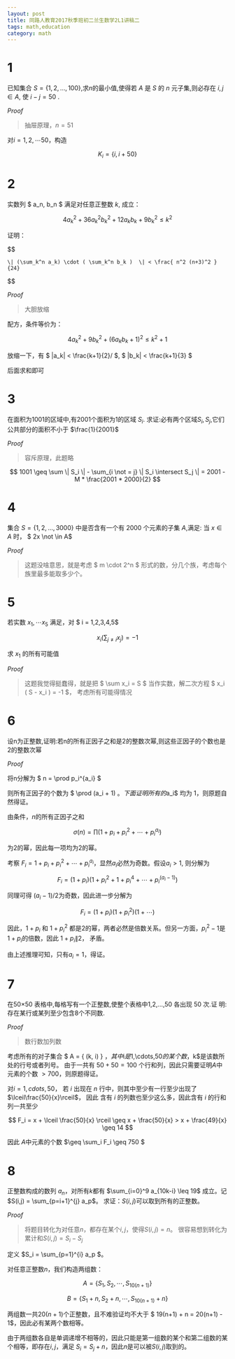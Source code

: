 ```yaml
---
layout: post
title: 同路人教育2017秋季班初二兰生数学2L1讲稿二
tags: math,education
category: math
---
```


# 1

已知集合 $S=\{1,2,…,100\}$,求$n$的最小值,使得若 $A$ 是 $S$ 的 $n$ 元子集,则必存在 $i,j \in A$,
使 $i-j=50$ .

*Proof*

> 抽屉原理，$n = 51$

对$i = 1, 2, \cdots 50$，构造

$$
    K_i = \{i, i + 50\}
$$

# 2

实数列 $ a_n, b_n $ 满足对任意正整数 $k$, 成立：

$$
    4 a_k^2 + 36 a_k^2 b_k^2 + 12 a_k b_k + 9 b_k^2 \leq k^2
$$

证明：

$$

    \| (\sum_k^n a_k) \cdot ( \sum_k^n b_k )  \| < \frac{ n^2 (n+3)^2 }{24}
$$

*Proof*

> 大胆放缩

配方，条件等价为：

$$
    4a_k^2 + 9b_k^2 + (6a_kb_k + 1)^2 \leq k^2 + 1
$$

放缩一下，有 $ \|a_k\| < \frac{k+1}{2}/ $,  $ \|b_k\| < \frac{k+1}{3} $

后面求和即可

# 3

在面积为1001的区域中,有2001个面积为1的区域 $S_i$.
求证:必有两个区域$S_i,S_j$,它们公共部分的面积不小于 $\frac{1}{2001}$

*Proof* 

> 容斥原理，此题略

$$
    1001 \geq \sum \| S_i \| - \sum_{i \not = j} \| S_i \intersect S_j \|
        = 2001 - M * \frac{2001 * 2000}{2}
$$

# 4

集合 $S=\{1,2,…,3000\}$ 中是否含有一个有 2000 个元素的子集 $A$,满足: 当 $x \in A$ 时， $ 2x \not \in A$

*Proof*

> 这题没啥意思，就是考虑 $ m \cdot 2^n $ 形式的数，分几个族，考虑每个族里最多能取多少个。

# 5

若实数 $x_1, \cdots x_5$ 满足，对 $ i = 1,2,3,4,5$ 

$$
    x_i ( \sum_{ j \not = i } x_j ) = -1
$$

求 $x_1$ 的所有可能值

*Proof*

> 这题我觉得挺蠢得，就是把 $ \sum x_i = S $ 当作实数，解二次方程 $ x_i ( S - x_i ) = -1 $， 考虑所有可能得情况

# 6

设n为正整数,证明:若n的所有正因子之和是2的整数次幂,则这些正因子的个数也是2的整数次幂

*Proof*

将n分解为 $ n = \prod p_i^{a_i} $

则所有正因子的个数为 $ \prod (a_i + 1) $。 下面证明所有的$a_i$ 均为 $1$，则原题自然得证。

由条件，$n$的所有正因子之和

$$
    \sigma(n) = \prod ( 1 + p_i + p_i^2 + \cdots + p_i^{a_i} )
$$

为$2$的幂，因此每一项均为$2$的幂。

考察 $F_i = 1 + p_i + p_i^2 + \cdots + p_i^{a_i}$，显然$a_i$必然为奇数。假设$a_i > 1$, 则分解为

$$
    F_i = (1+p_i)(1 + p_i^2 + 1 + p_i^4 + \cdots + p_i^{(a_i-1)}) 
$$

同理可得 $(a_i-1)/2$为奇数，因此进一步分解为 

$$
    F_i = (1+p_i)(1+p_i^2)(1 + \cdots )
$$

因此，$1+p_i$ 和 $1+p_i^2$ 都是$2$的幂，两者必然是倍数关系。但另一方面，$p_i^2 - 1$是$1+p_i$的倍数，因此 $1+p_i \| 2$，
矛盾。

由上述推理可知，只有$a_i=1$，得证。

# 7

在50×50 表格中,每格写有一个正整数,使整个表格中1,2,…,50 各出现 50 次.证
明:存在某行或某列至少包含8个不同数. 

*Proof*

> 数行数加列数

考虑所有的对子集合 $ A = \{ (k, i) \} $，其中$i$是$1,\cdots,50$的某个数，$k$是该数所处的行号或者列号。
由于一共有 $50+50=100$ 个行和列，因此只需要证明$A$中元素的个数 $> 700$，则原题得证。

对$i = 1, cdots, 50$， 若 $i$ 出现在 $n$ 行中，则其中至少有一行至少出现了 $\lceil\frac{50}{x}\rceil$， 因此
含有 $i$ 的列数也至少这么多，因此含有 $i$ 的行和列一共至少

$$
    F_i = x + \lceil \frac{50}{x} \rceil \geq x + \frac{50}{x} > x + \frac{49}{x} \geq 14
$$

因此 $A$中元素的个数 $\geq \sum_i F_i \geq 750 $

# 8

正整数构成的数列 $a_n$，对所有$k$都有 $\sum_{i=0}^9 a_{10k-i} \leq 19$ 成立。记 $S(i,j) = \sum_{p=i+1}^{j} a_p$。
求证：$S(i,j)$可以取到所有的正整数。

*Proof*

> 将题目转化为对任意$n$，都存在某个$i,j$，使得$S(i,j) = n$。
> 很容易想到转化为累计和$S(i,j) = S_i - S_j$

定义 $S_i = \sum_{p=1}^{i} a_p $。 

对任意正整数$n$，我们构造两组数：

$$
    A = \{ S_1 , S_2 , \cdots, S_{10(n+1)} \}
$$

$$
    B = \{ S_1 + n , S_2 + n, \cdots, S_{10(n+1)} + n \}
$$

两组数一共$20(n+1)$个正整数，且不难验证均不大于 $ 19(n+1) + n = 20(n+1) - 1$，因此必有某两个数相等。

由于两组数各自是单调递增不相等的，因此只能是第一组数的某个和第二组数的某个相等，即存在$i,j$，满足
$S_i = S_j + n$，因此$n$是可以被$S(i,j)$取到的。